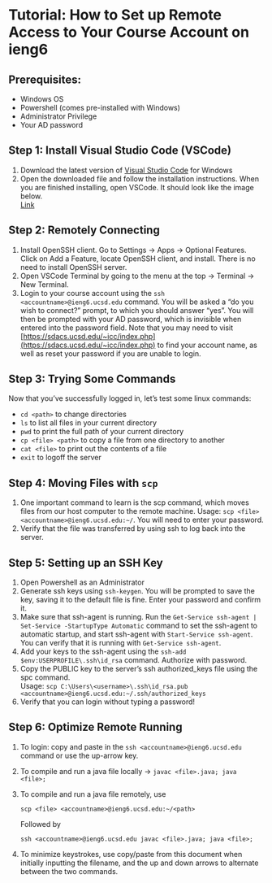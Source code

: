 # Tutorial: How to Set up Remote Access to Your Course Account on ieng6

## **Prerequisites:**
- Windows OS
- Powershell (comes pre-installed with Windows)
- Administrator Privilege
- Your AD password

## **Step 1: Install Visual Studio Code (VSCode)**
1. Download the latest version of [Visual Studio Code](https://code.visualstudio.com/) for Windows
2. Open the downloaded file and follow the installation instructions. When you are finished installing, open VSCode. It should look like the image below.  
[Link](https://ssgadient.github.com/CSE15L/lab-1/image1.html)

## **Step 2: Remotely Connecting**
1. Install OpenSSH client. Go to Settings → Apps → Optional Features. Click on Add a Feature, locate OpenSSH client, and install. There is no need to install OpenSSH server. 
2. Open VSCode Terminal by going to the menu at the top → Terminal → New Terminal. 
3. Login to your course account using the ```ssh <accountname>@ieng6.ucsd.edu``` command. You will be asked a “do you wish to connect?” prompt, to which you should answer “yes”. You will then be prompted with your AD password, which is invisible when entered into the password field. Note that you may need to visit [https://sdacs.ucsd.edu/~icc/index.php](https://sdacs.ucsd.edu/~icc/index.php) to find your account name, as well as reset your password if you are unable to login. 


## **Step 3: Trying Some Commands**
Now that you’ve successfully logged in, let’s test some linux commands:
- `cd <path>` to change directories
- `ls` to list all files in your current directory
- `pwd` to print the full path of your current directory  
- `cp <file> <path>` to copy a file from one directory to another
- `cat <file>` to print out the contents of a file
- `exit` to logoff the server


## **Step 4: Moving Files with ```scp```**
1. One important command to learn is the scp command, which moves files from our host computer to the remote machine. Usage: ```scp <file> <accountname>@ieng6.ucsd.edu:~/```. You will need to enter your password. 
2. Verify that the file was transferred by using ssh to log back into the server. 

## **Step 5: Setting up an SSH Key**
1. Open Powershell as an Administrator
2. Generate ssh keys using ```ssh-keygen```. You will be prompted to save the key, saving it to the default file is fine. Enter your password and confirm it. 
3. Make sure that ssh-agent is running. Run the ```Get-Service ssh-agent | Set-Service -StartupType Automatic``` command to set the ssh-agent to automatic startup, and start ssh-agent with ```Start-Service ssh-agent```. You can verify that it is running with ```Get-Service ssh-agent```. 
4. Add your keys to the ssh-agent using the ```ssh-add $env:USERPROFILE\.ssh\id_rsa``` command. Authorize with password. 
5. Copy the PUBLIC key to the server’s ssh authorized_keys file using the spc command.  
Usage: ```scp C:\Users\<username>\.ssh\id_rsa.pub <accountname>@ieng6.ucsd.edu:~/.ssh/authorized_keys```
6. Verify that you can login without typing a password! 

## **Step 6: Optimize Remote Running**
1. To login: copy and paste in the ```ssh <accountname>@ieng6.ucsd.edu``` command or use the up-arrow key.
2. To compile and run a java file locally → ```javac <file>.java; java <file>;```
3. To compile and run a java file remotely, use

    ```scp <file> <accountname>@ieng6.ucsd.edu:~/<path>```  

    Followed by

    ```ssh <accountname>@ieng6.ucsd.edu javac <file>.java; java <file>;```

4. To minimize keystrokes, use copy/paste from this document when initially inputting the filename, and the up and down arrows to alternate between the two commands. 